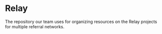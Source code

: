 # Relay
The repository our team uses for organizing resources on the Relay projects for multiple referral networks.
